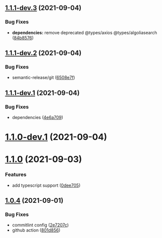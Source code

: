 ## [1.1.1-dev.3](https://github.com/metalcamp/stockx-data/compare/v1.1.1-dev.2...v1.1.1-dev.3) (2021-09-04)


### Bug Fixes

* **dependencies:** remove deprecated @types/axios @types/algoliasearch ([84b8576](https://github.com/metalcamp/stockx-data/commit/84b8576c32a428be7ad5c9a6d34dd43d0fb9cebf))

## [1.1.1-dev.2](https://github.com/metalcamp/stockx-data/compare/v1.1.1-dev.1...v1.1.1-dev.2) (2021-09-04)


### Bug Fixes

* semantic-release/git ([6508e7f](https://github.com/metalcamp/stockx-data/commit/6508e7fd087ec79e3d011d66ef7b475f2f92817b))

## [1.1.1-dev.1](https://github.com/metalcamp/stockx-data/compare/v1.1.0...v1.1.1-dev.1) (2021-09-04)


### Bug Fixes

* dependencies ([4e6a709](https://github.com/metalcamp/stockx-data/commit/4e6a709afdf59abe1f3844794a93517a69807362))

# [1.1.0-dev.1](https://github.com/metalcamp/stockx-data/compare/v1.0.4...v1.1.0-dev.1) (2021-09-04)
# [1.1.0](https://github.com/metalcamp/stockx-data/compare/v1.0.4...v1.1.0) (2021-09-03)

### Features

* add typescript support ([0dee705](https://github.com/metalcamp/stockx-data/commit/0dee7058ce13e1b0029430055578a3142059b5bc))

## [1.0.4](https://github.com/metalcamp/stockx-data/compare/v1.0.3...v1.0.4) (2021-09-01)

### Bug Fixes

- commitlint config ([2e7207c](https://github.com/metalcamp/stockx-data/commit/2e7207c2e8a4a6cea9fed4c8f962ed727c0541eb))
- github action ([801d856](https://github.com/metalcamp/stockx-data/commit/801d8569308f139c52ebc800297f1343cb8a32bd))

